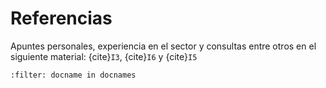 # Referencias

Apuntes personales, experiencia en el sector y consultas entre otros en el siguiente material: {cite}`I3`, {cite}`I6` y {cite}`I5`

```{bibliography}
:filter: docname in docnames
```
